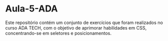 # Aula-5-ADA
Este repositório contém um conjunto de exercícios que foram realizados no curso ADA TECH,  com o objetivo de aprimorar  habilidades em CSS, concentrando-se em seletores e posicionamentos. 
